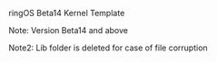ringOS Beta14 Kernel Template

Note: Version Beta14 and above

Note2: Lib folder is deleted for case of file corruption
